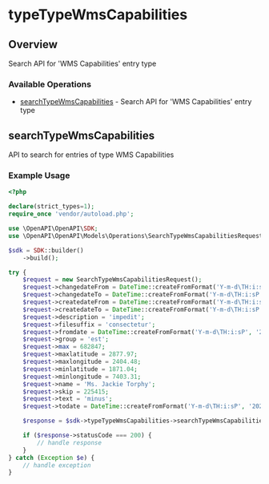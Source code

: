 # typeTypeWmsCapabilities

## Overview

Search API for 'WMS Capabilities' entry type

### Available Operations

* [searchTypeWmsCapabilities](#searchtypewmscapabilities) - Search API for 'WMS Capabilities' entry type

## searchTypeWmsCapabilities

API to search for entries of type WMS Capabilities

### Example Usage

```php
<?php

declare(strict_types=1);
require_once 'vendor/autoload.php';

use \OpenAPI\OpenAPI\SDK;
use \OpenAPI\OpenAPI\Models\Operations\SearchTypeWmsCapabilitiesRequest;

$sdk = SDK::builder()
    ->build();

try {
    $request = new SearchTypeWmsCapabilitiesRequest();
    $request->changedateFrom = DateTime::createFromFormat('Y-m-d\TH:i:sP', '2022-03-20T22:46:34.076Z');
    $request->changedateTo = DateTime::createFromFormat('Y-m-d\TH:i:sP', '2022-12-20T13:26:35.144Z');
    $request->createdateFrom = DateTime::createFromFormat('Y-m-d\TH:i:sP', '2022-07-20T15:27:19.301Z');
    $request->createdateTo = DateTime::createFromFormat('Y-m-d\TH:i:sP', '2022-07-29T20:23:21.998Z');
    $request->description = 'impedit';
    $request->filesuffix = 'consectetur';
    $request->fromdate = DateTime::createFromFormat('Y-m-d\TH:i:sP', '2022-09-20T03:50:22.008Z');
    $request->group = 'est';
    $request->max = 682847;
    $request->maxlatitude = 2877.97;
    $request->maxlongitude = 2404.48;
    $request->minlatitude = 1871.04;
    $request->minlongitude = 7403.31;
    $request->name = 'Ms. Jackie Torphy';
    $request->skip = 225415;
    $request->text = 'minus';
    $request->todate = DateTime::createFromFormat('Y-m-d\TH:i:sP', '2022-11-14T19:42:10.801Z');

    $response = $sdk->typeTypeWmsCapabilities->searchTypeWmsCapabilities($request);

    if ($response->statusCode === 200) {
        // handle response
    }
} catch (Exception $e) {
    // handle exception
}
```

